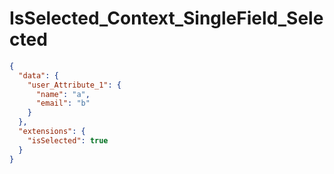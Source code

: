 # IsSelected_Context_SingleField_Selected

```json
{
  "data": {
    "user_Attribute_1": {
      "name": "a",
      "email": "b"
    }
  },
  "extensions": {
    "isSelected": true
  }
}
```
